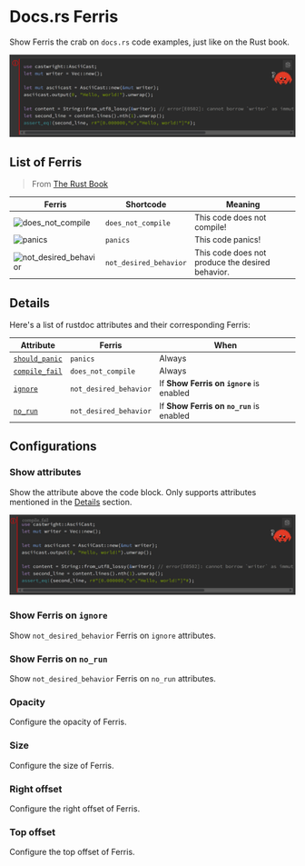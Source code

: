 # Docs.rs Ferris

Show Ferris the crab on `docs.rs` code examples, just like on the Rust book.

![demo](./images/demo.png)

## List of Ferris

> From [The Rust Book](https://doc.rust-lang.org/book/ch00-00-introduction.html#how-to-use-this-book:~:text=This%20code%20does%20not%20compile!)

| Ferris | Shortcode | Meaning |
| ------ | --------- | ------- |
| ![does_not_compile](https://doc.rust-lang.org/book/img/ferris/does_not_compile.svg) | `does_not_compile` | This code does not compile! |
| ![panics](https://doc.rust-lang.org/book/img/ferris/panics.svg) | `panics` | This code panics! |
| ![not_desired_behavior](https://doc.rust-lang.org/book/img/ferris/not_desired_behavior.svg) | `not_desired_behavior` | This code does not produce the desired behavior. |

## Details

Here's a list of rustdoc attributes and their corresponding Ferris:

| Attribute | Ferris | When |
| --------- | ------ | ---- |
| [`should_panic`](https://doc.rust-lang.org/rustdoc/write-documentation/documentation-tests.html#:~:text=fn%20foo()%20%7B%0A///%20%60%60%60-,should_panic,-tells%20rustdoc%20that) | `panics` | Always |
| [`compile_fail`](<https://doc.rust-lang.org/rustdoc/write-documentation/documentation-tests.html#:~:text=world%22)%3B%0A///%20%7D%0A///%20%60%60%60-,compile_fail,-tells%20rustdoc%20that>) | `does_not_compile` | Always |
| [`ignore`](https://doc.rust-lang.org/rustdoc/write-documentation/documentation-tests.html#:~:text=The-,ignore,-attribute%20tells%20Rust) | `not_desired_behavior` | If **Show Ferris on `ignore`** is enabled |
| [`no_run`](https://doc.rust-lang.org/rustdoc/write-documentation/documentation-tests.html#:~:text=The-,no_run,-attribute%20will%20compile) | `not_desired_behavior` | If **Show Ferris on `no_run`** is enabled |

## Configurations

### Show attributes

Show the attribute above the code block. Only supports attributes mentioned in the [Details](#details) section.

![show_attributes](./images/show_attributes.png)

### Show Ferris on `ignore`

Show `not_desired_behavior` Ferris on `ignore` attributes.

### Show Ferris on `no_run`

Show `not_desired_behavior` Ferris on `no_run` attributes.

### Opacity

Configure the opacity of Ferris.

### Size

Configure the size of Ferris.

### Right offset

Configure the right offset of Ferris.

### Top offset

Configure the top offset of Ferris.
